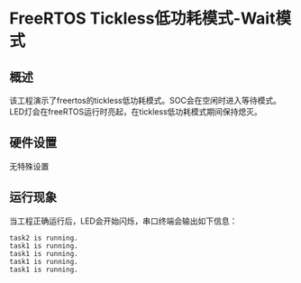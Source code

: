 # FreeRTOS Tickless低功耗模式-Wait模式

## 概述

该工程演示了freertos的tickless低功耗模式。SOC会在空闲时进入等待模式。LED灯会在freeRTOS运行时亮起，在tickless低功耗模式期间保持熄灭。

## 硬件设置

无特殊设置

## 运行现象

当工程正确运行后，LED会开始闪烁，串口终端会输出如下信息：
```console
task2 is running.
task1 is running.
task1 is running.
task1 is running.
task1 is running.
```
